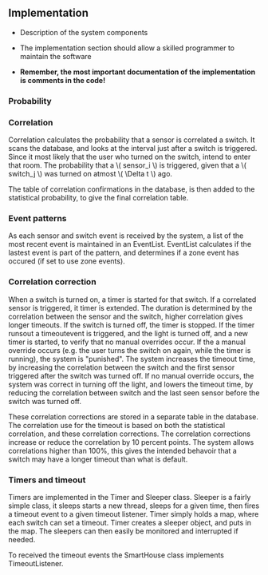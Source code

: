 ## Implementation

* Description of the system components
* The implementation section should allow a skilled programmer to maintain the software

* __Remember, the most important documentation of the implementation is comments in the code!__

### Probability

### Correlation

Correlation calculates the probability that a sensor is correlated a switch. It scans the database, and looks at the interval just after a switch is triggered. Since it most likely that the user who turned on the switch, intend to enter that room. The probability that a \\( sensor_i \\) is triggered, given that a \\( switch_j \\) was turned on atmost \\( \Delta t \\) ago. 

The table of correlation confirmations in the database, is then added to the statistical probability, to give the final correlation table.

### Event patterns

As each sensor and switch event is received by the system, a list of the most recent event is maintained in an EventList. EventList calculates if the lastest event is part of the pattern, and determines if a zone event has occured (if set to use zone events). 

### Correlation correction

When a switch is turned on, a timer is started for that switch. If a correlated sensor is triggered, it timer is extended. The duration is determined by the correlation between the sensor and the switch, higher correlation gives longer timeouts. If the switch is turned off, the timer is stopped. If the timer runsout a timeoutevent is triggered, and the light is turned off, and a new timer is started, to verify that no manual overrides occur. If the a manual override occurs (e.g. the user turns the switch on again, while the timer is running), the system is "punished". The system increases the timeout time, by increasing the correlation between the switch and the first sensor triggered after the switch was turned off. If no manual override occurs, the system was correct in turning off the light, and lowers the timeout time, by reducing the correlation between switch and the last seen sensor before the switch was turned off.

These correlation corrections are stored in a separate table in the database. The correlation use for the timeout is based on both the statistical correlation, and these correlation corrections. The correlation corrections increase or reduce the correlation by 10 percent points. The system allows correlations higher than 100%, this gives the intended behavoir that a switch may have a longer timeout than what is default.

### Timers and timeout

Timers are implemented in the Timer and Sleeper class. Sleeper is a fairly simple class, it sleeps starts a new thread, sleeps for a given time, then fires a timeout event to a given timeout listener. Timer simply holds a map, where each switch can set a timeout. Timer creates a sleeper object, and puts in the map. The sleepers can then easily be monitored and interrupted if needed. 

To received the timeout events the SmartHouse class implements TimeoutListener. 

